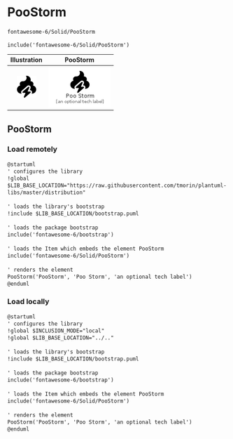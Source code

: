 # PooStorm


```text
fontawesome-6/Solid/PooStorm
```

```text
include('fontawesome-6/Solid/PooStorm')
```



| Illustration | PooStorm |
| :---: | :---: |
| ![illustration for Illustration](../../fontawesome-6/Solid/PooStorm.png) | ![illustration for PooStorm](../../fontawesome-6/Solid/PooStorm.Local.png) |




## PooStorm

### Load remotely
```plantuml
@startuml
' configures the library
!global $LIB_BASE_LOCATION="https://raw.githubusercontent.com/tmorin/plantuml-libs/master/distribution"

' loads the library's bootstrap
!include $LIB_BASE_LOCATION/bootstrap.puml

' loads the package bootstrap
include('fontawesome-6/bootstrap')

' loads the Item which embeds the element PooStorm
include('fontawesome-6/Solid/PooStorm')

' renders the element
PooStorm('PooStorm', 'Poo Storm', 'an optional tech label')
@enduml
```

### Load locally
```plantuml
@startuml
' configures the library
!global $INCLUSION_MODE="local"
!global $LIB_BASE_LOCATION="../.."

' loads the library's bootstrap
!include $LIB_BASE_LOCATION/bootstrap.puml

' loads the package bootstrap
include('fontawesome-6/bootstrap')

' loads the Item which embeds the element PooStorm
include('fontawesome-6/Solid/PooStorm')

' renders the element
PooStorm('PooStorm', 'Poo Storm', 'an optional tech label')
@enduml
```

